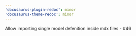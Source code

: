 ```yaml
---
'docusaurus-plugin-redoc': minor
'docusaurus-theme-redoc': minor
---
```


Allow importing single model defenition inside mdx files - #46
